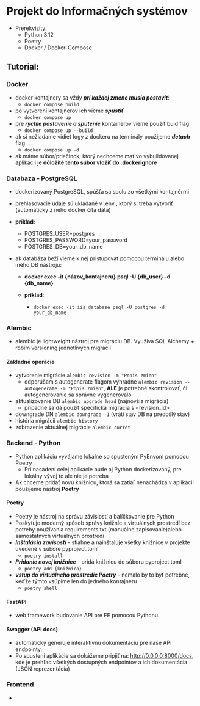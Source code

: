 # Projekt do Informačných systémov

- Prerekvizity:
  - Python 3.12
  - Poetry
  - Docker / Docker-Compose

## Tutorial:

### Docker

- docker kontajnery sa vždy **_pri každej zmene musia postaviť_**:
  - `docker compose build`
- po vytvorení kontajnerov ich vieme **_spustiť_**
  - `docker compose up`
- pre **_rýchle postavenie a sputenie_** kontajnerov vieme použiť buid flag
  - `docker compose up --build`
- ak si nežiadame vidieť logy z dockeru na terminály použijeme **_detach_** flag
  - `docker compose up -d`
- ak máme súbor/priečinok, ktorý nechceme mať vo vybuildovanej aplikácii je **dôložité tento súbor vložiť do .dockerignore**

### Databaza - PostgreSQL

- dockerizovaný PostgreSQL, spúšťa sa spolu zo všetkými kontajnérmi
- prehlasovacie údaje sú ukladané v .env , ktorý si treba vytvoriť (automaticky z neho docker číta dáta)
- **príklad**:
  - POSTGRES_USER=postgres
  - POSTGRES_PASSWORD=your_password
  - POSTGRES_DB=your_db_name
- ak databáza beží vieme k nej pristupovať pomocou terminálu alebo iného DB nástroju:

  - **docker exec -it {názov_kontajneru} psql -U {db_user} -d {db_name}**

  - **príklad**:
    - `docker exec -it iis_database psql -U postgres -d your_db_name `

### Alembic

- alembic je lightweight nástroj pre migráciu DB. Využíva SQL Alchemy + robím versioning jednotlivých migrácií

#### Základné operácie

- vytvorenie migrácie `alembic revision -m "Popis zmien"`
  - odporúčam s autogenerate flagom výhradne `alembic revision --autogenerate -m "Popis zmien"`, **ALE** je potrebné skontrolovať, či autogenerovanie sa správne vygenerovalo
- aktualizovanie DB `alembic upgrade head` (najnovšia migrácia)
  - prípadne sa dá použiť špecifická migrácia s <revision_id>
- downgrade DN `alembic downgrade -1` (vráti stav DB na predošlý stav)
- história migrácii `alembic history`
- zobrazenie aktuálnej migrácie `alembic curret`

### Backend - Python

- Python aplikáciu vyvájame lokálne so spusteným PyEnvom pomocou Poetry
  - Pri nasadení celej aplikácie bude aj Python dockerizovaný, pre lokálny vývoj to ale nie je potreba
- Ak chceme pridať novú knižnicu, ktorá sa zatiaľ nenachádza v aplikácii použijeme nástroj **Poetry**

#### Poetry

- Poetry je nástroj na správu závislostí a balíčkovanie pre Python
- Poskytuje moderný spôsob správy knižníc a virtuálnych prostredí bez potreby používania requirements.txt (manuálne zapisovanie)alebo samostatných virtuálnych prostredí
- **_Inštalácia závisostí_** - stiahne a nainštaluje všetky knižnice v projekte uvedené v súbore pyproject.toml
  - `poetry install`
- **_Pridanie novej knižnice_** - pridá knižnicu do súboru pyproject.toml
  - `poetry add {knižnica}`
- **_vstup do virtuálneho prostredie Poetry_** - nemalo by to byť potrebné, keďže týmto vsúpime len do jedného kontajneru
  - `poetry shell`

#### FastAPI

- web framework budovanie API pre FE pomocou Pythonu.

#### Swagger (API docs)

- automaticky generuje interaktívnu dokumentáciu pre naše API endpointy.
- Po spustení aplikácie sa dokážeme pripjiť na: http://0.0.0.0:8000/docs, kde je prehľad všetkých dostupných endpointov a ich dokumentácia (JSON reprezentácia)

### Frontend

-
